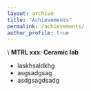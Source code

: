 ```yaml
---
layout: archive
title: "Achievements"
permalink: /achievements/
author_profile: true
---
```

\\
**MTRL xxx: Ceramic lab**
* laskhsaldkhg
* asgsadgsag
* asdgsagdsadg

